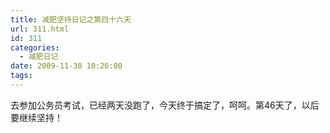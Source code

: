 ```yaml
---
title: 减肥坚持日记之第四十六天
url: 311.html
id: 311
categories:
  - 减肥日记
date: 2009-11-30 10:26:00
tags:
---
```


去参加公务员考试，已经两天没跑了，今天终于搞定了，呵呵。第46天了，以后要继续坚持！